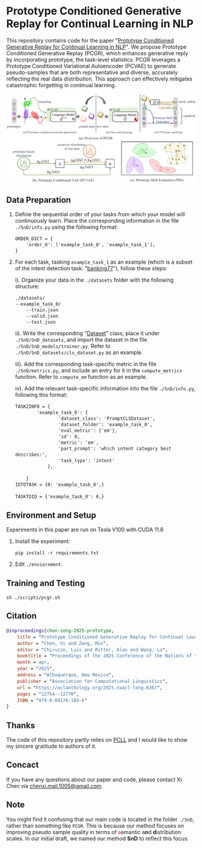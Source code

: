 Prototype Conditioned Generative Replay for Continual Learning in NLP
=================


This repository contains code for the paper "[Prototype Conditioned Generative Replay for Continual Learning in NLP](https://aclanthology.org/2025.naacl-long.636/)".
We propose Prototype Conditioned Generative Replay (PCGR), which enhances generative reply by incorporating prototype, the task-level statistics. 
PCGR leverages a Prototype Conditioned Variational Autoencoder (PCVAE) to generate pseudo-samples that are both representative and diverse, accurately reflecting the real data distribution. 
This approach can effectively mitigates catastrophic forgetting in continual learning.


![Overview of PCGR](./figs/Overview.png)


Data Preparation
-----------------
1. Define the sequential order of your tasks from which your model will continuously learn. Place the corresponding information in the file `./SnD/info.py` using the following format:
    ```
    ORDER_DICT = {   
        'order_0': ['example_task_0', 'example_task_1'],
    }
    ```

2. For each task, tasking `example_task_1` as an example (which is a subset of the intent detection task: "[banking77](https://huggingface.co/datasets/PolyAI/banking77)"), follow these steps:

    i). Organize your data in the `./datasets` folder with the following structure:
    ```
    ./datasets/
    --example_task_0/
        --train.json
        --valid.json
        --test.json
    ```

    ii). Write the corresponding "[Dataset](https://pytorch.org/tutorials/beginner/basics/data_tutorial.html)" class, place it under `./SnD/SnD_datasets`, and import the dataset in the file `./SnD/SnD_models/trainer.py`. Refer to `./SnD/SnD_datasets/cls_dataset.py` as an example.

    iii).  Add the corresponding task-specific metric in the file `./SnD/metrics.py`, and include an entry for it in the `compute_metrics` function. Refer to `compute_em` function as an example.

    iv).  Add the relevant task-specific information into the file `./SnD/info.py`, following this format:
    ```
    TASK2INFO = {   
            'example_task_0': {   
                    'dataset_class': 'PromptCLSDataset', 
                    'dataset_folder': 'example_task_0',  
                    'eval_metric': {'em'},               
                    'id': 0,                             
                    'metric': 'em',                      
                    'part_prompt': 'which intent category best describes:',
                    'task_type': 'intent'                
                },
            
        }
    IDTOTASK = {0: 'example_task_0',}

    TASKTOID = {'example_task_0': 0,}
    ```  


Environment and Setup
-----------------
Experiments in this paper are run on Tesla V100 with CUDA 11.8

1. Install the experiment:
    ```
    pip install -r requirements.txt
    ```

2. Edit `./enviornment`.


Training and Testing
-----------------

```
sh ./scripts/pcgr.sh
```

Citation
-----------------

```bibtex
@inproceedings{chen-zeng-2025-prototype,
    title = "Prototype Conditioned Generative Replay for Continual Learning in {NLP}",
    author = "Chen, Xi and Zeng, Min",
    editor = "Chiruzzo, Luis and Ritter, Alan and Wang, Lu",
    booktitle = "Proceedings of the 2025 Conference of the Nations of the Americas Chapter of the Association for Computational Linguistics: Human Language Technologies (Volume 1: Long Papers)",
    month = apr,
    year = "2025",
    address = "Albuquerque, New Mexico",
    publisher = "Association for Computational Linguistics",
    url = "https://aclanthology.org/2025.naacl-long.636/",
    pages = "12754--12770",
    ISBN = "979-8-89176-189-6"
}
```

Thanks
-----------------

The code of this repository partly relies on [PCLL](https://github.com/AlibabaResearch/DAMO-ConvAI/tree/main/pcll) and I would like to show my sincere gratitude to authors of it.

Concact
-----------------
If you have any questions about our paper and code, please contact Xi Chen via chenxi.mail.1005@gmail.com.

Note
-----------------
You might find it confusing that our main code is located in the folder `./SnD`, rather than something like `PCGR`. This is because our method focuses on improving pseudo sample quality in terms of <span style="color: red;">s</span>emantic a**n**d **d**istribution scales. In our initial draft, we named our method **SnD** to reflect this focus.


